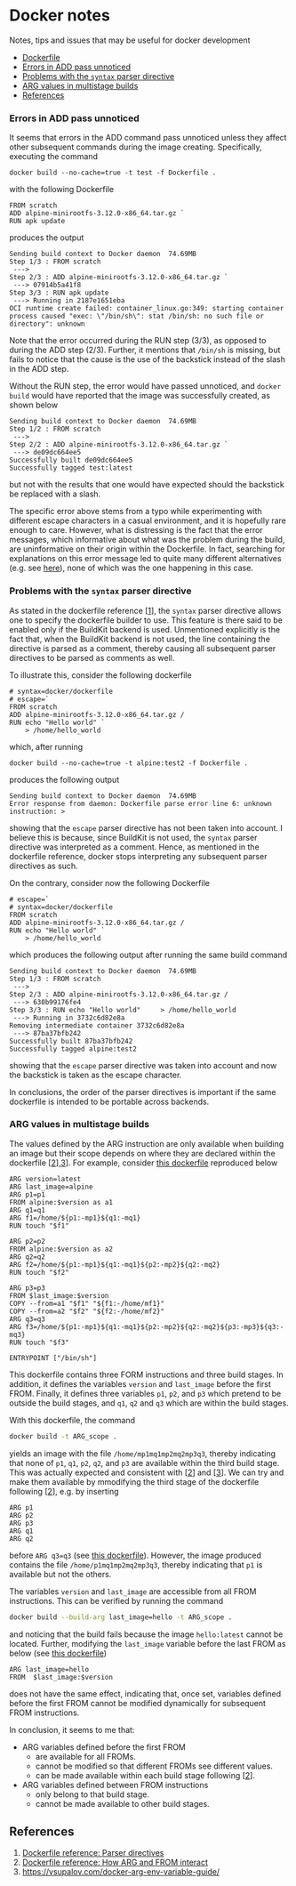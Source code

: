 # Docker notes
Notes, tips and issues that may be useful for docker development

  * [Dockerfile](#dockerfile)
   * [Errors in ADD pass unnoticed](#errors-in-add-pass-unnoticed)
   * [Problems with the `syntax` parser directive](#problems-with-the-syntax-parser-directive)
   * [ARG values in multistage builds](#arg-values-in-multistage-builds)
  * [References](#references)

### Errors in ADD pass unnoticed

It seems that errors in the ADD command pass unnoticed unless they affect other subsequent commands during the image creating. Specifically, executing the command
```
docker build --no-cache=true -t test -f Dockerfile .
```
with the following Dockerfile
```
FROM scratch
ADD alpine-minirootfs-3.12.0-x86_64.tar.gz `
RUN apk update
```
produces the output
```
Sending build context to Docker daemon  74.69MB
Step 1/3 : FROM scratch
 ---> 
Step 2/3 : ADD alpine-minirootfs-3.12.0-x86_64.tar.gz `
 ---> 07914b5a41f8
Step 3/3 : RUN apk update
 ---> Running in 2187e1651eba
OCI runtime create failed: container_linux.go:349: starting container process caused "exec: \"/bin/sh\": stat /bin/sh: no such file or directory": unknown
```
Note that the error occurred during the RUN step (3/3), as opposed to during the ADD step (2/3). Further, it mentions that `/bin/sh` is missing, but fails to notice that the cause is the use of the backstick instead of the slash in the ADD step.

Without the RUN step, the error would have passed unnoticed, and `docker build` would have reported that the image was successfully created, as shown below
```
Sending build context to Docker daemon  74.69MB
Step 1/2 : FROM scratch
 ---> 
Step 2/2 : ADD alpine-minirootfs-3.12.0-x86_64.tar.gz `
 ---> de09dc664ee5
Successfully built de09dc664ee5
Successfully tagged test:latest
```
but not with the results that one would have expected should the backstick be replaced with a slash.

The specific error above stems from a typo while experimenting with different escape characters in a casual environment, and it is hopefully rare enough to care. However, what is distressing is the fact that the error messages, which informative about what was the problem during the build, are uninformative on their origin within the Dockerfile. In fact, searching for explanations on this error message led to quite many different alternatives (e.g. see [here](https://github.com/moby/moby/issues/31702)), none of which was the one happening in this case.

### Problems with the `syntax` parser directive

As stated in the dockerfile reference [[1]], the `syntax` parser directive allows one to specify the dockerfile builder to use. This feature is there said to be enabled only if the BuildKit backend is used. Unmentioned explicitly is the fact that, when the BuildKit backend is not used, the line containing the directive is parsed as a comment, thereby causing all subsequent parser directives to be parsed as comments as well.

To illustrate this, consider the following dockerfile
```
# syntax=docker/dockerfile
# escape=`
FROM scratch
ADD alpine-minirootfs-3.12.0-x86_64.tar.gz /
RUN echo "Hello world" `
    > /home/hello_world
```
which, after running 
```
docker build --no-cache=true -t alpine:test2 -f Dockerfile .
```
produces the following output
```
Sending build context to Docker daemon  74.69MB
Error response from daemon: Dockerfile parse error line 6: unknown instruction: >
```
showing that the `escape` parser directive has not been taken into account. I believe this is because, since BuildKit is not used, the `syntax` parser directive was interpreted as a comment. Hence, as mentioned in the dockerfile reference, docker stops interpreting any subsequent parser directives as such.

On the contrary, consider now the following Dockerfile
```
# escape=`
# syntax=docker/dockerfile
FROM scratch
ADD alpine-minirootfs-3.12.0-x86_64.tar.gz /
RUN echo "Hello world" `
    > /home/hello_world
```
which produces the following output after running the same build command
```
Sending build context to Docker daemon  74.69MB
Step 1/3 : FROM scratch
 ---> 
Step 2/3 : ADD alpine-minirootfs-3.12.0-x86_64.tar.gz /
 ---> 630b99176fe4
Step 3/3 : RUN echo "Hello world"     > /home/hello_world
 ---> Running in 3732c6d82e8a
Removing intermediate container 3732c6d82e8a
 ---> 87ba37bfb242
Successfully built 87ba37bfb242
Successfully tagged alpine:test2
```
showing that the `escape` parser directive was taken into account and now the backstick is taken as the escape character.

In conclusions, the order of the parser directives is important if the same dockerfile is intended to be portable across backends.

### ARG values in multistage builds

The values defined by the ARG instruction are only available when building an image but their scope depends on where they are declared within the dockerfile [[2]],[3]]. For example, consider [this dockerfile](dockerfiles/ARG_scope/Dockerfile_ARG_scope_test_01) reproduced below
```
ARG version=latest
ARG last_image=alpine
ARG p1=p1
FROM alpine:$version as a1
ARG q1=q1
ARG f1=/home/${p1:-mp1}${q1:-mq1}
RUN touch "$f1"

ARG p2=p2
FROM alpine:$version as a2
ARG q2=q2
ARG f2=/home/${p1:-mp1}${q1:-mq1}${p2:-mp2}${q2:-mq2}
RUN touch "$f2"

ARG p3=p3
FROM $last_image:$version
COPY --from=a1 "$f1" "${f1:-/home/mf1}"
COPY --from=a2 "$f2" "${f2:-/home/mf2}"
ARG q3=q3
ARG f3=/home/${p1:-mp1}${q1:-mq1}${p2:-mp2}${q2:-mq2}${p3:-mp3}${q3:-mq3}
RUN touch "$f3"

ENTRYPOINT ["/bin/sh"]
```
This dockerfile contains three FORM instructions and three build stages. In addition, it defines the variables `version` and `last_image` before the first FROM. Finally, it defines three variables `p1`, `p2`, and `p3` which pretend to be outside the build stages, and `q1`, `q2` and `q3` which are within the build stages.

With this dockerfile, the command
```bash
docker build -t ARG_scope .
```
yields an image with the file `/home/mp1mq1mp2mq2mp3q3`, thereby indicating that none of `p1`, `q1`, `p2`, `q2`, and `p3` are available within the third build stage. This was actually expected and consistent with [[2]] and [[3]]. We can try and make them available by mmodifying the third stage of the dockerfile following [[2]], e.g. by inserting
```
ARG p1
ARG p2
ARG p3
ARG q1
ARG q2
```
before `ARG q3=q3` (see [this dockerfile](dockerfiles/ARG_scope/Dockerfile_ARG_scope_test_02)). However, the image produced contains the file `/home/p1mq1mp2mq2mp3q3`, thereby indicating that `p1` is available but not the others.

The variables `version` and `last_image` are accessible from all FROM instructions. This can be verified by running the command
```bash
docker build --build-arg last_image=hello -t ARG_scope .
```
and noticing that the build fails because the image `hello:latest` cannot be located. Further, modifying the `last_image` variable before the last FROM as below (see [this dockerfile](dockerfiles/ARG_scope/Dockerfile_ARG_scope_test_03))
```
ARG last_image=hello
FROM  $last_image:$version
```
does not have the same effect, indicating that, once set, variables defined before the first FROM cannot be modified dynamically for subsequent FROM instructions.

In conclusion, it seems to me that:

+ ARG variables defined before the first FROM 
  + are available for all FROMs.
  + cannot be modified so that different FROMs see different values.
  + can be made available within each build stage following [[2]].
+ ARG variables defined between FROM instructions
  + only belong to that build stage.
  + cannot be made available to other build stages.
  

## References
[1]: https://docs.docker.com/engine/reference/builder/#parser-directives
[2]: https://docs.docker.com/engine/reference/builder/#understand-how-arg-and-from-interact
[3]: https://vsupalov.com/docker-arg-env-variable-guide/

1. [Dockerfile reference: Parser directives](https://docs.docker.com/engine/reference/builder/#parser-directives)
2. [Dockerfile reference: How ARG and FROM interact](https://docs.docker.com/engine/reference/builder/#understand-how-arg-and-from-interact)
3. https://vsupalov.com/docker-arg-env-variable-guide/
